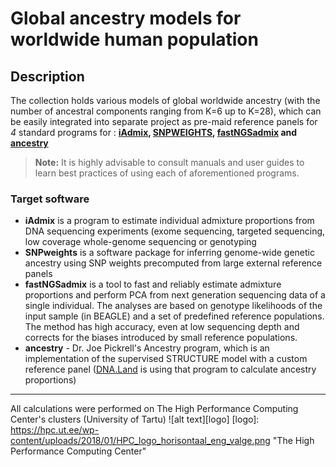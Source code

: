 # Global ancestry models for worldwide human population

## Description
The collection holds various models of global worldwide ancestry (with the number of ancestral components ranging from K=6 up to K=28), which can be easily integrated into separate project as pre-maid reference panels for *4* standard programs for : **[iAdmix](https://bansal-lab.github.io/software/iadmix.html), [SNPWEIGHTS](https://www.hsph.harvard.edu/alkes-price/software/), [fastNGSadmix](http://www.popgen.dk/software/index.php/FastNGSadmix) and [ancestry](https://bitbucket.org/joepickrell/ancestry)**

> **Note:** It is highly advisable to consult manuals and user guides to learn best practices of using each of aforementioned programs.

### Target software

- **iAdmix** is a program to estimate individual admixture proportions from DNA sequencing experiments (exome sequencing, targeted sequencing, low coverage whole-genome sequencing or genotyping
- **SNPweights** is a software package for inferring genome-wide genetic ancestry using SNP weights precomputed from large external reference panels
- **fastNGSadmix** is a tool to fast and reliably estimate admixture proportions and perform PCA from next generation sequencing data of a single individual. The analyses are based on genotype likelihoods of the input sample (in BEAGLE) and a set of predefined reference populations. The method has high accuracy, even at low sequencing depth and corrects for the biases introduced by small reference populations.
- **ancestry** - Dr. Joe Pickrell's Ancestry program, which is an implementation of the supervised STRUCTURE model with a custom reference panel ([DNA.Land](https://dna.land/) is using that program to calculate ancestry proportions) 


------------------------------------
All calculations were performed on The High Performance Computing Center's clusters (University of Tartu) 
![alt text][logo]
[logo]: https://hpc.ut.ee/wp-content/uploads/2018/01/HPC_logo_horisontaal_eng_valge.png "The High Performance Computing Center"
